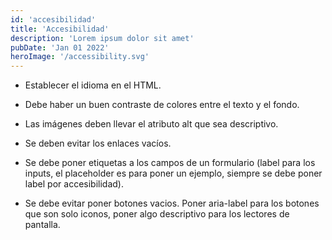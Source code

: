 ```yaml
---
id: 'accesibilidad'
title: 'Accesibilidad'
description: 'Lorem ipsum dolor sit amet'
pubDate: 'Jan 01 2022'
heroImage: '/accessibility.svg'
---
```


- Establecer el idioma en el HTML.

- Debe haber un buen contraste de colores entre el texto y el fondo.

- Las imágenes deben llevar el atributo alt que sea descriptivo.

- Se deben evitar los enlaces vacíos.

- Se debe poner etiquetas a los campos de un formulario (label para los
  inputs, el placeholder es para poner un ejemplo, siempre se debe poner
  label por accesibilidad).

- Se debe evitar poner botones vacios. Poner aria-label para los botones que son solo
  iconos, poner algo descriptivo para los lectores de pantalla.
